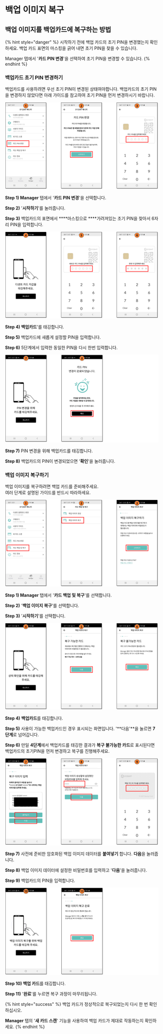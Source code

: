 # 백업 이미지 복구

## 백업 이미지를 백업카드에 복구하는 방법

{% hint style="danger" %}
시작하기 전에 백업 카드의 초기 PIN을 변경했는지 확인하세요. 백업 카드 표면의 마스킹을 긁어 내면 초기 PIN을 찾을 수 있습니다. 

Manager 탭에서 '**카드 PIN 변경**'을 선택하여 초기 PIN을 변경할 수 있습니다.
{% endhint %}

### 백업카드 초기 PIN 변경하기 

백업카드를 사용하려면 우선 초기 PIN이 변경된 상태여야합니다. 백업카드의 초기 PIN을 변경하지 않았다면 아래 가이드를 참고하여 초기 PIN을 먼저 변경하시기 바랍니다.

![](../../.gitbook/assets/4%20%283%29.png)

**Step 1\) Manager** 탭에서 '**카드 PIN 변경**'을 선택합니다.

**Step 2\)** '**시작하기**'를 눌러줍니다.

**Step 3\)** 백업카드의 표면에서 ****마스킹으로 ****가려져있는 초기 PIN을 찾아서 6자리 PIN을 입력합니다.

![](../../.gitbook/assets/5%20%282%29.png)

**Step 4\) 백업카드**'를 태깅합니다.

**Step 5\)** 백업카드에 새롭게 설정할 PIN을 입력합니다.

**Step 6\)** 5단계에서 입력한 동일한 PIN을 다시 한번 입력합니다.

![](../../.gitbook/assets/6%20%282%29.png)

**Step 7\)** PIN 변경을 위해 백업카드를 태깅합니다.

**Step 8\)** 백업카드의 PIN이 변경되었으면 '**확인**'을 눌러줍니다.

### 

### 백업 이미지 복구하기

백업 이미지를 복구하려면 백업 카드를 준비해주세요.  
여러 단계로 설명된 가이드를 반드시 따라하세요.

![](../../.gitbook/assets/7%20%282%29.png)

**Step 1\) Manager** 탭에서 '**카드 백업 및 복구**'를 선택합니다.

**Step 2\)** '**백업 이미지 복구**'를 선택합니다.

**Step 3\)** '**시작하기**'를 선택합니다.

![](../../.gitbook/assets/8%20%282%29.png)

**Step 4\)** **백업카드**를 태깅합니다. 

**Step 5\)** 사용이 가능한 백업카드인 경우 표시되는 화면입니다. '**다음'**을 눌르면 **7단계**로 넘어갑니다. 

**Step 6\)** 만일 **4단계**에서 백업카드를 태깅한 결과가 **복구 불가능한 카드**로 표시된다면 백업카드의 초기PIN을 먼저 변경하고 복구를 진행해주세요.

![](../../.gitbook/assets/9%20%282%29.png)

**Step 7\)** 사전에 준비한 암호화된 백업 이미지 데이터를 **붙여넣기** 합니다. **다음**을 눌러줍니다.

**Step 8\)** 백업 이미지 데이터에 설정한 비밀번호를 입력하고 '**다음**'을 눌러줍니다.

**Step 9\)** 백업카드의 PIN을 입력합니다.

![](../../.gitbook/assets/10%20%282%29.png)

**Step 10\) 백업 카드**를 태깅합니다.

**Step 11\)** '**완료**'를 누르면 복구 과정이 마무리됩니다.

{% hint style="success" %}
백업 카드가 정상적으로 복구되었는지 다시 한 번 확인하십시오. 

**Manager** 탭의 '**새 카드 스캔**' 기능을 사용하여 백업 카드가 제대로 작동하는지 확인하세요. 
{% endhint %}


